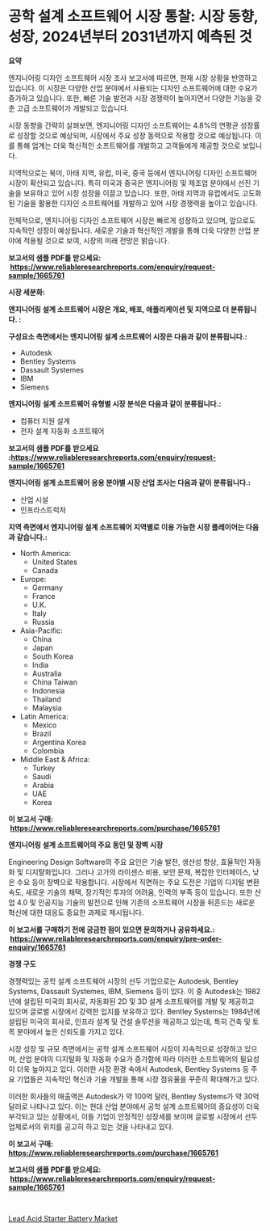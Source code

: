 <p><h1>공학 설계 소프트웨어 시장 통찰: 시장 동향, 성장, 2024년부터 2031년까지 예측된 것</h1></p><p><strong>요약</strong></p>
<p><p>엔지니어링 디자인 소프트웨어 시장 조사 보고서에 따르면, 현재 시장 상황을 반영하고 있습니다. 이 시장은 다양한 산업 분야에서 사용되는 디자인 소프트웨어에 대한 수요가 증가하고 있습니다. 또한, 빠른 기술 발전과 시장 경쟁력이 높아지면서 다양한 기능을 갖춘 고급 소프트웨어가 개발되고 있습니다.</p><p>시장 동향을 간략히 살펴보면, 엔지니어링 디자인 소프트웨어는 4.8%의 연평균 성장률로 성장할 것으로 예상되며, 시장에서 주요 성장 동력으로 작용할 것으로 예상됩니다. 이를 통해 업계는 더욱 혁신적인 소프트웨어를 개발하고 고객들에게 제공할 것으로 보입니다.</p><p>지역적으로는 북미, 아태 지역, 유럽, 미국, 중국 등에서 엔지니어링 디자인 소프트웨어 시장이 확산되고 있습니다. 특히 미국과 중국은 엔지니어링 및 제조업 분야에서 선진 기술을 보유하고 있어 시장 성장을 이끌고 있습니다. 또한, 아태 지역과 유럽에서도 고도화된 기술을 활용한 디자인 소프트웨어를 개발하고 있어 시장 경쟁력을 높이고 있습니다.</p><p>전체적으로, 엔지니어링 디자인 소프트웨어 시장은 빠르게 성장하고 있으며, 앞으로도 지속적인 성장이 예상됩니다. 새로운 기술과 혁신적인 개발을 통해 더욱 다양한 산업 분야에 적용될 것으로 보여, 시장의 미래 전망은 밝습니다.</p></p>
<p><strong>보고서의 샘플 PDF를 받으세요: &nbsp;<a href="https://www.reliableresearchreports.com/enquiry/request-sample/1665761">https://www.reliableresearchreports.com/enquiry/request-sample/1665761</a></strong></p>
<p><strong>시장 세분화:</strong></p>
<p><strong> 엔지니어링 설계 소프트웨어 시장은 개요, 배포, 애플리케이션 및 지역으로 더 분류됩니다. :</strong></p>
<p><strong>구성요소 측면에서는 엔지니어링 설계 소프트웨어 시장은 다음과 같이 분류됩니다.:</strong></p>
<p><ul><li>Autodesk</li><li>Bentley Systems</li><li>Dassault Systemes</li><li>IBM</li><li>Siemens</li></ul></p>
<p><strong> 엔지니어링 설계 소프트웨어 유형별 시장 분석은 다음과 같이 분류됩니다.:</strong></p>
<p><ul><li>컴퓨터 지원 설계</li><li>전자 설계 자동화 소프트웨어</li></ul></p>
<p><strong>보고서의 샘플 PDF를 받으세요 :<a href="https://www.reliableresearchreports.com/enquiry/request-sample/1665761">https://www.reliableresearchreports.com/enquiry/request-sample/1665761</a></strong></p>
<p><strong> 엔지니어링 설계 소프트웨어 응용 분야별 시장 산업 조사는 다음과 같이 분류됩니다.:</strong></p>
<p><ul><li>산업 시설</li><li>인프라스트럭처</li></ul></p>
<p><strong>지역 측면에서 엔지니어링 설계 소프트웨어 지역별로 이용 가능한 시장 플레이어는 다음과 같습니다.:</strong></p>
<p><ul>
    <li>
        North America:
        <ul>
            <li>United States</li>
            <li>Canada</li>
        </ul>
    </li>
    <li>
        Europe:
        <ul>
            <li>Germany</li>
            <li>France</li>
            <li>U.K.</li>
            <li>Italy</li>
            <li>Russia</li>
        </ul>
    </li>
    <li>
        Asia-Pacific:
        <ul>
            <li>China</li>
            <li>Japan</li>
            <li>South Korea</li>
            <li>India</li>
            <li>Australia</li>
            <li>China Taiwan</li>
            <li>Indonesia</li>
            <li>Thailand</li>
            <li>Malaysia</li>
        </ul>
    </li>
    <li>
        Latin America:
        <ul>
            <li>Mexico</li>
            <li>Brazil</li>
            <li>Argentina Korea</li>
            <li>Colombia</li>
        </ul>
    </li>
    <li>
        Middle East & Africa:
        <ul>
            <li>Turkey</li>
            <li>Saudi</li>
            <li>Arabia</li>
            <li>UAE</li>
            <li>Korea</li>
        </ul>
    </li>
    </ul></p>
<p><strong>이 보고서 구매: &nbsp;<a href="https://www.reliableresearchreports.com/purchase/1665761">https://www.reliableresearchreports.com/purchase/1665761</a></strong></p>
<p><strong>엔지니어링 설계 소프트웨어의 주요 동인 및 장벽 시장</strong></p>
<p><p>Engineering Design Software의 주요 요인은 기술 발전, 생산성 향상, 효율적인 자동화 및 디지턀화입니다. 그러나 고가의 라이센스 비용, 보안 문제, 복잡한 인터페이스, 낮은 수요 등이 장벽으로 작용합니다. 시장에서 직면하는 주요 도전은 기업의 디지털 변환 속도, 새로운 기술의 채택, 장기적인 투자의 어려움, 인력의 부족 등이 있습니다. 또한 산업 4.0 및 인공지능 기술의 발전으로 인해 기존의 소프트웨어 시장을 뒤흔드는 새로운 혁신에 대한 대응도 중요한 과제로 제시됩니다.</p></p>
<p><strong>이 보고서를 구매하기 전에 궁금한 점이 있으면 문의하거나 공유하세요.: &nbsp;<a href="https://www.reliableresearchreports.com/enquiry/pre-order-enquiry/1665761">https://www.reliableresearchreports.com/enquiry/pre-order-enquiry/1665761</a></strong></p>
<p><strong>경쟁 구도</strong></p>
<p><p>경쟁력있는 공학 설계 소프트웨어 시장의 선두 기업으로는 Autodesk, Bentley Systems, Dassault Systemes, IBM, Siemens 등이 있다. 이 중 Autodesk는 1982년에 설립된 미국의 회사로, 자동화된 2D 및 3D 설계 소프트웨어를 개발 및 제공하고 있으며 글로벌 시장에서 강력한 입지를 보유하고 있다. Bentley Systems는 1984년에 설립된 미국의 회사로, 인프라 설계 및 건설 솔루션을 제공하고 있는데, 특히 건축 및 토목 분야에서 높은 신뢰도를 가지고 있다.</p><p>시장 성장 및 규모 측면에서는 공학 설계 소프트웨어 시장이 지속적으로 성장하고 있으며, 산업 분야의 디지털화 및 자동화 수요가 증가함에 따라 이러한 소프트웨어의 필요성이 더욱 높아지고 있다. 이러한 시장 환경 속에서 Autodesk, Bentley Systems 등 주요 기업들은 지속적인 혁신과 기술 개발을 통해 시장 점유율을 꾸준히 확대해가고 있다.</p><p>이러한 회사들의 매출액은 Autodesk가 약 100억 달러, Bentley Systems가 약 30억 달러로 나타나고 있다. 이는 현대 산업 분야에서 공학 설계 소프트웨어의 중요성이 더욱 부각되고 있는 상황에서, 이들 기업이 안정적인 성장세를 보이며 글로벌 시장에서 선두 업체로서의 위치를 공고히 하고 있는 것을 나타내고 있다.</p></p>
<p><strong>이 보고서 구매: &nbsp; <a href="https://www.reliableresearchreports.com/purchase/1665761">https://www.reliableresearchreports.com/purchase/1665761</a></strong></p>
<p><strong>보고서의 샘플 PDF를 받으세요: &nbsp;<a href="https://www.reliableresearchreports.com/enquiry/request-sample/1665761">https://www.reliableresearchreports.com/enquiry/request-sample/1665761</a></strong><strong></strong></p>
<p>&nbsp;</p>
<p><p><a href="https://github.com/RickHolmes3/Market-Research-Report-List-4/blob/main/lead-acid-starter-battery-market.md">Lead Acid Starter Battery Market</a></p></p>